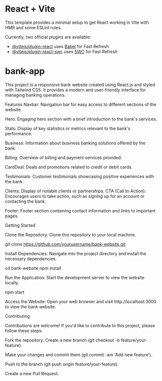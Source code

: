 # React + Vite

This template provides a minimal setup to get React working in Vite with HMR and some ESLint rules.

Currently, two official plugins are available:

- [@vitejs/plugin-react](https://github.com/vitejs/vite-plugin-react/blob/main/packages/plugin-react/README.md) uses [Babel](https://babeljs.io/) for Fast Refresh
- [@vitejs/plugin-react-swc](https://github.com/vitejs/vite-plugin-react-swc) uses [SWC](https://swc.rs/) for Fast Refresh

# bank-app
This project is a responsive bank website created using React.js and styled with Tailwind CSS. It provides a modern and user-friendly interface for managing banking operations.

Features
Navbar: Navigation bar for easy access to different sections of the website.

Hero: Engaging hero section with a brief introduction to the bank's services.

Stats: Display of key statistics or metrics relevant to the bank's performance.

Business: Information about business banking solutions offered by the bank.

Billing: Overview of billing and payment services provided.

CardDeal: Deals and promotions related to credit or debit cards.

Testimonials: Customer testimonials showcasing positive experiences with the bank.

Clients: Display of notable clients or partnerships.
CTA (Call to Action): Encourages users to take action, such as signing up for an account or contacting the bank.

Footer: Footer section containing contact information and links to important pages.

Getting Started

Clone the Repository: Clone this repository to your local machine.

git clone https://github.com/yourusername/bank-website.git

Install Dependencies: Navigate into the project directory and install the necessary dependencies.

cd bank-website
npm install

Run the Application: Start the development server to view the website locally.

npm start

Access the Website: Open your web browser and visit http://localhost:3000 to view the bank website.

Contributing

Contributions are welcome! If you'd like to contribute to this project, please follow these steps:

Fork the repository.
Create a new branch (git checkout -b feature/your-feature).

Make your changes and commit them (git commit -am 'Add new feature').

Push to the branch (git push origin feature/your-feature).

Create a new Pull Request.

